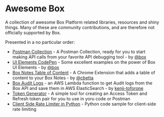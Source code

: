 # Awesome Box

A collection of awesome Box Platform related libraries, resources and shiny things. Many of these are community contributions, and are therefore not officially supported by Box.

Presented in a no particular order:

* [Postman Collection](https://developer.box.com/docs/box-postman-collection) - A Postman Collection, ready for you to start making API calls from your favorite API debugging tool - by [@box](https://github.com/box)
* [UI Elements CodePen](https://codepen.io/box-platform/) - Some excellent examples on the power of Box UI Elements - by [@box](https://github.com/box)
* [Box Notes Table of Content](https://chrome.google.com/webstore/detail/box-notes-table-of-conten/cidpkmmdeladeicipbmfaccjmmpdpnaa) - A Chrome Extension that adds a table of content to your Box Notes - by [@cbetta](https://github.com/cbetta)
* [Box Audit Logs](https://github.com/kenji-toforone/box-auditlogs-node-es) - an AWS Lambda function to get Audit logs from the Box API and save them in AWS ElasticSearch - by [kenji-toforone](https://github.com/kenji-toforone)
* [Token Generator](https://box-token-generator.herokuapp.com/) - A simple tool for creating an Access Token and Refresh token pair for you to use in yoru code or Postman
* [Client Side Rate Limiter in Python](https://github.com/jmfrank63/box-python-async-rate-limiter) - Python code sample for client-side rate limiting
